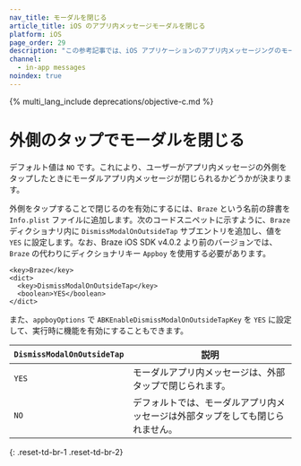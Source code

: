 ```yaml
---
nav_title: モーダルを閉じる
article_title: iOS のアプリ内メッセージモーダルを閉じる
platform: iOS
page_order: 29
description: "この参考記事では、iOS アプリケーションのアプリ内メッセージングのモーダルを閉じることについて説明します。"
channel:
  - in-app messages
noindex: true
---
```


{% multi_lang_include deprecations/objective-c.md %}

# 外側のタップでモーダルを閉じる

デフォルト値は `NO` です。これにより、ユーザーがアプリ内メッセージの外側をタップしたときにモーダルアプリ内メッセージが閉じられるかどうかが決まります。

外側をタップすることで閉じるのを有効にするには、`Braze` という名前の辞書を `Info.plist` ファイルに追加します。次のコードスニペットに示すように、`Braze` ディクショナリ内に `DismissModalOnOutsideTap` サブエントリを追加し、値を `YES` に設定します。なお、Braze iOS SDK v4.0.2 より前のバージョンでは、`Braze` の代わりにディクショナリキー `Appboy` を使用する必要があります。

```
<key>Braze</key>
<dict>
  <key>DismissModalOnOutsideTap</key>
  <boolean>YES</boolean>
</dict>
```

また、`appboyOptions` で `ABKEnableDismissModalOnOutsideTapKey` を `YES` に設定して、実行時に機能を有効にすることもできます。

| `DismissModalOnOutsideTap` | 説明 |
|----------|-------------|
| `YES`       | モーダルアプリ内メッセージは、外部タップで閉じられます。     |
| `NO`        | デフォルトでは、モーダルアプリ内メッセージは外部タップをしても閉じられません。 |
{: .reset-td-br-1 .reset-td-br-2}